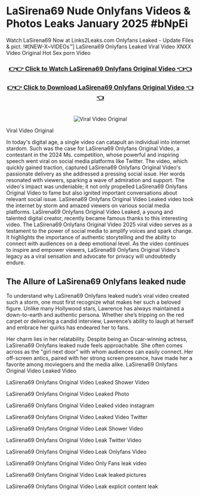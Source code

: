 # LaSirena69 Nude Onlyfans Videos & Photos Leaks January 2025 #bNpEi

Watch LaSirena69 Now at Links2Leaks.com Onlyfans Leaked - Update Files & pict. !#[NEW-X~VIDEOs™] LaSirena69 Onlyfans Leaked Viral Video XNXX Video Original Hot Sex porn Video
<br>
<div align="center">
<h3><a href="https://links2leaks.com/lasirena69" rel="nofollow">👉👉 Click to Watch LaSirena69 Onlyfans Original Video 👈👈</a></h3>
<h3><a href="https://links2leaks.com/lasirena69" rel="nofollow">👉👉 Click to Download LaSirena69 Onlyfans Original Video 👈👈</a></h3>
<br>
<a href="https://links2leaks.com/lasirena69" rel="nofollow"><img src="https://i.ibb.co/Gkj2r4b/banner.png" alt="Viral Video Original" style="max-width: 100%; display: inline-block;" data-target="animated-image.originalImage"></a>
</div>

Viral Video Original

In today's digital age, a single video can catapult an individual into internet stardom. Such was the case for LaSirena69 Onlyfans Original Video, a contestant in the 2024 Ms. competition, whose powerful and inspiring speech went viral on social media platforms like Twitter.
The video, which quickly gained traction, captured LaSirena69 Onlyfans Original Video's passionate delivery as she addressed a pressing social issue. Her words resonated with viewers, sparking a wave of admiration and support. The video's impact was undeniable; it not only propelled LaSirena69 Onlyfans Original Video to fame but also ignited important conversations about relevant social issue.
LaSirena69 Onlyfans Original Video Leaked video took the internet by storm and amazed viewers on various social media platforms. LaSirena69 Onlyfans Original Video Leaked, a young and talented digital creator, recently became famous thanks to this interesting video.
The LaSirena69 Onlyfans Original Video 2025 viral video serves as a testament to the power of social media to amplify voices and spark change. It highlights the importance of authentic storytelling and the ability to connect with audiences on a deep emotional level. As the video continues to inspire and empower viewers, LaSirena69 Onlyfans Original Video's legacy as a viral sensation and advocate for privacy will undoubtedly endure.

<h2>The Allure of LaSirena69 Onlyfans leaked nude</h2>


To understand why LaSirena69 Onlyfans leaked nude’s viral video created such a storm, one must first recognize what makes her such a beloved figure. Unlike many Hollywood stars, Lawrence has always maintained a down-to-earth and authentic persona. Whether she’s tripping on the red carpet or delivering a candid interview, Lawrence’s ability to laugh at herself and embrace her quirks has endeared her to fans.

Her charm lies in her relatability. Despite being an Oscar-winning actress, LaSirena69 Onlyfans leaked nude feels approachable. She often comes across as the "girl next door" with whom audiences can easily connect. Her off-screen antics, paired with her strong screen presence, have made her a favorite among moviegoers and the media alike.
LaSirena69 Onlyfans Original Video Leaked Video

LaSirena69 Onlyfans Original Video Leaked Shower Video

LaSirena69 Onlyfans Original Video Leaked Photo

LaSirena69 Onlyfans Original Video Leaked video instagram

LaSirena69 Onlyfans Original Video Leaked Video Twitter

LaSirena69 Onlyfans Original Video Leak Shower Video

LaSirena69 Onlyfans Original Video Leak Twitter Video

LaSirena69 Onlyfans Original Video Leak Onlyfans Video

LaSirena69 Onlyfans Original Video Only Fans leak video

LaSirena69 Onlyfans Original Video Leak leaked pictures

LaSirena69 Onlyfans Original Video Leak explicit content leak